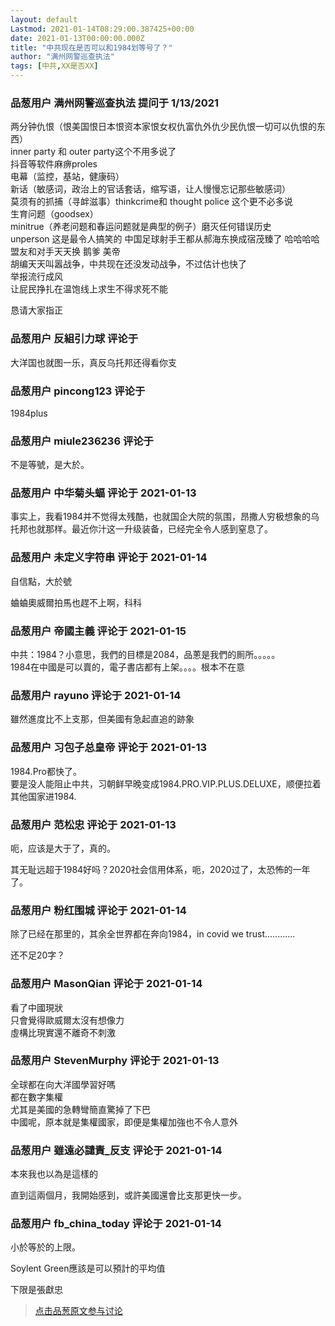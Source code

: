 ```yaml
---
layout: default
Lastmod: 2021-01-14T08:29:00.387425+00:00
date: 2021-01-13T00:00:00.000Z
title: "中共现在是否可以和1984划等号了？"
author: "满州网警巡查执法"
tags: [中共,XX是否XX]
---
```



### 品葱用户 **满州网警巡查执法** 提问于 1/13/2021
    
两分钟仇恨（恨美国恨日本恨资本家恨女权仇富仇外仇少民仇恨一切可以仇恨的东西）  
inner party 和 outer party这个不用多说了  
抖音等软件麻痹proles  
电幕（监控，基站，健康码）  
新话（敏感词，政治上的官话套话，缩写语，让人慢慢忘记那些敏感词）  
莫须有的抓捕（寻衅滋事）thinkcrime和 thought police 这个更不必多说  
生育问题（goodsex）  
minitrue（养老问题和春运问题就是典型的例子）磨灭任何错误历史  
unperson 这是最令人搞笑的 中国足球射手王都从郝海东换成宿茂臻了 哈哈哈哈  
盟友和对手天天换 鹅爹 美帝  
胡编天天叫嚣战争，中共现在还没发动战争，不过估计也快了  
举报流行成风  
让屁民挣扎在温饱线上求生不得求死不能  
  
恳请大家指正
    
                

### 品葱用户 **反組引力球** 评论于 
        
大洋国也就图一乐，真反乌托邦还得看你支
        
                

### 品葱用户 **pincong123** 评论于 
        
1984plus
        
                

### 品葱用户 **miule236236** 评论于 
        
不是等號，是大於。
        
                

### 品葱用户 **中华菊头蝠** 评论于 2021-01-13
        
事实上，我看1984并不觉得太残酷，也就国企大院的氛围，昂撒人穷极想象的乌托邦也就那样。最近你汁这一升级装备，已经完全令人感到窒息了。
        
                

### 品葱用户 **未定义字符串** 评论于 2021-01-14
        
自信點，大於號  
  
蛐蛐奧威爾拍馬也趕不上啊，科科
        
                

### 品葱用户 **帝國主義** 评论于 2021-01-15
        
中共：1984？小意思，我們的目標是2084，品蔥是我們的厠所。。。。。  
1984在中國是可以賣的，電子書店都有上架。。。。根本不在意
        
                

### 品葱用户 **rayuno** 评论于 2021-01-14
        
雖然進度比不上支那，但美國有急起直追的跡象
        
                

### 品葱用户 **习包子总皇帝** 评论于 2021-01-13
        
1984.Pro都快了。  
要是没人能阻止中共，习朝鲜早晚变成1984.PRO.VIP.PLUS.DELUXE，顺便拉着其他国家进1984.
        
                

### 品葱用户 **范松忠** 评论于 2021-01-13
        
呃，应该是大于了，真的。  
  
其无耻远超于1984好吗？2020社会信用体系，呃，2020过了，太恐怖的一年了。
        
                

### 品葱用户 **粉红围城** 评论于 2021-01-14
        
除了已经在那里的，其余全世界都在奔向1984，in covid we trust............  
  
还不足20字？
        
                

### 品葱用户 **MasonQian** 评论于 2021-01-14
        
看了中國現狀  
只會覺得歐威爾太沒有想像力  
虛構比現實還不離奇不刺激
        
                

### 品葱用户 **StevenMurphy** 评论于 2021-01-13
        
全球都在向大洋國學習好嗎  
都在數字集權  
尤其是美國的急轉彎簡直驚掉了下巴  
中國呢，原本就是集權國家，即便是集權加強也不令人意外
        
                

### 品葱用户 **雖遠必譴責_反支** 评论于 2021-01-14
        
本來我也以為是這樣的  
  
直到這兩個月，我開始感到，或許美國還會比支那更快一步。
        
                

### 品葱用户 **fb_china_today** 评论于 2021-01-14
        
小於等於的上限。  
  
Soylent Green應該是可以預計的平均值  
  
下限是張獻忠
        
                





> [点击品葱原文参与讨论](https://pincong.rocks/question/35527)


